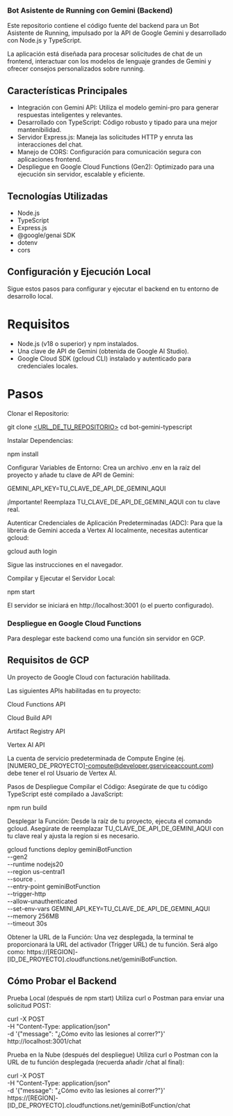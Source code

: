 ### Bot Asistente de Running con Gemini (Backend)
Este repositorio contiene el código fuente del backend para un Bot Asistente de Running, impulsado por la API de Google Gemini y desarrollado con Node.js y TypeScript.

La aplicación está diseñada para procesar solicitudes de chat de un frontend, interactuar con los modelos de lenguaje grandes de Gemini y ofrecer consejos personalizados sobre running.

## Características Principales
* Integración con Gemini API: Utiliza el modelo gemini-pro para generar respuestas inteligentes y relevantes.
* Desarrollado con TypeScript: Código robusto y tipado para una mejor mantenibilidad.
* Servidor Express.js: Maneja las solicitudes HTTP y enruta las interacciones del chat.
* Manejo de CORS: Configuración para comunicación segura con aplicaciones frontend.
* Despliegue en Google Cloud Functions (Gen2): Optimizado para una ejecución sin servidor, escalable y eficiente.

## Tecnologías Utilizadas
* Node.js
* TypeScript
* Express.js
* @google/genai SDK
* dotenv
* cors


## Configuración y Ejecución Local
Sigue estos pasos para configurar y ejecutar el backend en tu entorno de desarrollo local.

# Requisitos
* Node.js (v18 o superior) y npm instalados.
* Una clave de API de Gemini (obtenida de Google AI Studio).
* Google Cloud SDK (gcloud CLI) instalado y autenticado para credenciales locales.

# Pasos
Clonar el Repositorio:

git clone [<URL_DE_TU_REPOSITORIO>](https://github.com/marinellysfigueroa/bot-gemini-nodejs.git)
cd bot-gemini-typescript

Instalar Dependencias:

npm install

Configurar Variables de Entorno:
Crea un archivo .env en la raíz del proyecto y añade tu clave de API de Gemini:

GEMINI_API_KEY=TU_CLAVE_DE_API_DE_GEMINI_AQUI

¡Importante! Reemplaza TU_CLAVE_DE_API_DE_GEMINI_AQUI con tu clave real.

Autenticar Credenciales de Aplicación Predeterminadas (ADC):
Para que la librería de Gemini acceda a Vertex AI localmente, necesitas autenticar gcloud:

gcloud auth login

Sigue las instrucciones en el navegador.

Compilar y Ejecutar el Servidor Local:

npm start

El servidor se iniciará en http://localhost:3001 (o el puerto configurado).

### Despliegue en Google Cloud Functions
Para desplegar este backend como una función sin servidor en GCP.

## Requisitos de GCP
Un proyecto de Google Cloud con facturación habilitada.

Las siguientes APIs habilitadas en tu proyecto:

Cloud Functions API

Cloud Build API

Artifact Registry API

Vertex AI API

La cuenta de servicio predeterminada de Compute Engine (ej. [NUMERO_DE_PROYECTO]-compute@developer.gserviceaccount.com) debe tener el rol Usuario de Vertex AI.

Pasos de Despliegue
Compilar el Código:
Asegúrate de que tu código TypeScript esté compilado a JavaScript:

npm run build

Desplegar la Función:
Desde la raíz de tu proyecto, ejecuta el comando gcloud. Asegúrate de reemplazar TU_CLAVE_DE_API_DE_GEMINI_AQUI con tu clave real y ajusta la region si es necesario.

gcloud functions deploy geminiBotFunction \
--gen2 \
--runtime nodejs20 \
--region us-central1 \
--source . \
--entry-point geminiBotFunction \
--trigger-http \
--allow-unauthenticated \
--set-env-vars GEMINI_API_KEY=TU_CLAVE_DE_API_DE_GEMINI_AQUI \
--memory 256MB \
--timeout 30s

Obtener la URL de la Función:
Una vez desplegada, la terminal te proporcionará la URL del activador (Trigger URL) de tu función. Será algo como: https://[REGION]-[ID_DE_PROYECTO].cloudfunctions.net/geminiBotFunction.

## Cómo Probar el Backend
Prueba Local (después de npm start)
Utiliza curl o Postman para enviar una solicitud POST:

curl -X POST \
  -H "Content-Type: application/json" \
  -d '{"message": "¿Cómo evito las lesiones al correr?"}' \
  http://localhost:3001/chat

Prueba en la Nube (después del despliegue)
Utiliza curl o Postman con la URL de tu función desplegada (recuerda añadir /chat al final):

curl -X POST \
  -H "Content-Type: application/json" \
  -d '{"message": "¿Cómo evito las lesiones al correr?"}' \
  https://[REGION]-[ID_DE_PROYECTO].cloudfunctions.net/geminiBotFunction/chat
